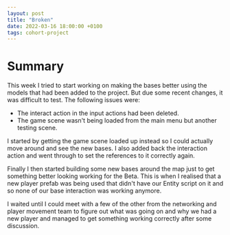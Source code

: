 ```yaml
---
layout: post
title: "Broken"
date: 2022-03-16 18:00:00 +0100
tags: cohort-project
---
```


# Summary

This week I tried to start working on making the bases better using the models that had been added to the project. But due some recent changes, it was difficult to test. The following issues were:
- The interact action in the input actions had been deleted. 
- The game scene wasn't being loaded from the main menu but another testing scene.

I started by getting the game scene loaded up instead so I could actually move around and see the new bases. I also added back the interaction action and went through to set the references to it correctly again. 

Finally I then started building some new bases around the map just to get something better looking working for the Beta. This is when I realised that a new player prefab was being used that didn't have our Entity script on it and so none of our base interaction was working anymore. 

I waited until I could meet with a few of the other from the networking and player movement team to figure out what was going on and why we had a new player and managed to get something working correctly after some discussion.